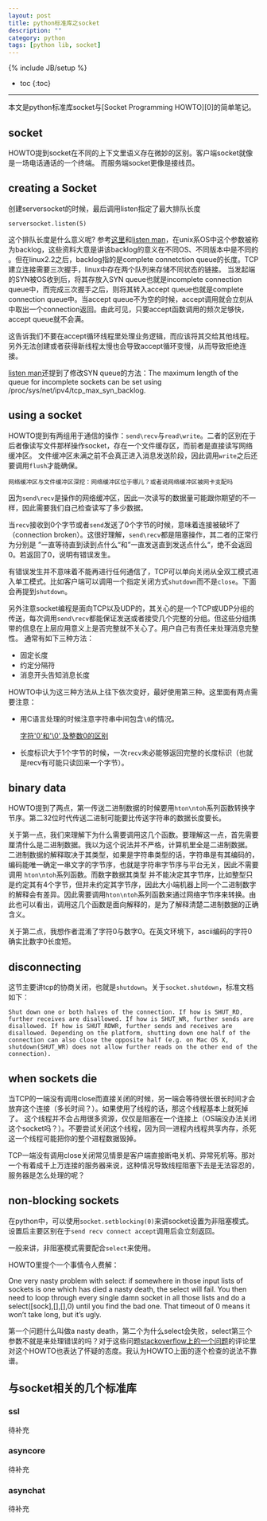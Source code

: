 ```yaml
---
layout: post
title: python标准库之socket
description: ""
category: python
tags: [python lib, socket]
---
```

{% include JB/setup %}

* toc
{:toc}

<hr />
本文是python标准库socket与[Socket Programming HOWTO][0]的简单笔记。

## socket
HOWTO提到socket在不同的上下文里语义存在微妙的区别。客户端socket就像是一场电话通话的一个终端。
而服务端socket更像是接线员。

## creating a Socket

创建serversocket的时候，最后调用listen指定了最大排队长度
```
serversocket.listen(5)
```

这个排队长度是什么意义呢?
参考[这里][1]和[listen man][2]，在unix系OS中这个参数被称为backlog，这些资料大意是讲该backlog的意义在不同OS、不同版本中是不同的
。但在linux2.2之后，backlog指的是complete connetction queue的长度。TCP建立连接需要三次握手，linux中存在两个队列来存储不同状态的链接。
当发起端的SYN被OS收到后，将其存放入SYN queue也就是incomplete connection queue中，而完成三次握手之后，则将其转入accept queue也就是complete connection queue中。当accept queue不为空的时候，accept调用就会立刻从中取出一个connection返回。由此可见，只要accept函数调用的频次足够快，accept queue就不会满。

这告诉我们不要在accept循环线程里处理业务逻辑，而应该将其交给其他线程。另外无法创建或者获得新线程太慢也会导致accept循环变慢，从而导致拒绝连接。

[listen man][2]还提到了修改SYN queue的方法：The maximum length of the queue for incomplete sockets can be set using /proc/sys/net/ipv4/tcp_max_syn_backlog. 

## using a socket
HOWTO提到有两组用于通信的操作：`send\recv`与`read\write`。二者的区别在于后者像读写文件那样操作socket，存在一个文件缓存区，而前者是直接读写网络缓冲区。
文件缓冲区未满之前不会真正进入消息发送阶段，因此调用`write`之后还要调用`flush`才能确保。

	网络缓冲区与文件缓冲区深挖：网络缓冲区位于哪儿？或者说网络缓冲区被网卡支配吗

因为`send\recv`是操作的网络缓冲区，因此一次读写的数据量可能跟你期望的不一样，因此需要我们自己检查读写了多少数据。

当`recv`接收到0个字节或者`send`发送了0个字节的时候，意味着连接被破坏了（connection broken）。这很好理解，`send\recv`都是阻塞操作，其二者的正常行为分别是
”一直等待直到读到点什么“和”一直发送直到发送点什么“，绝不会返回0。若返回了0，说明有错误发生。

有错误发生并不意味着不能再进行任何通信了，TCP可以单向关闭从全双工模式进入单工模式。比如客户端可以调用一个指定关闭方式`shutdown`而不是`close`。下面会再提到`shutdown`。

另外注意socket编程是面向TCP以及UDP的，其关心的是一个TCP或UDP分组的传送，每次调用`send\recv`都能保证发送或者接受几个完整的分组。但这些分组携带的信息在上层应用意义上是否完整就不关心了。用户自己有责任来处理消息完整性。
通常有如下三种方法：

* 固定长度
* 约定分隔符
* 消息开头告知消息长度

HOWTO中认为这三种方法从上往下依次变好，最好使用第三种。这里面有两点需要注意：
* 用C语言处理的时候注意字符串中间包含`\0`的情况。

	[字符'0'和'\0',及整数0的区别](https://www.jianshu.com/p/011e21a20833)

* 长度标识大于1个字节的时候，一次`recv`未必能够返回完整的长度标识（也就是recv有可能只读回来一个字节）。

## binary data
HOWTO提到了两点，第一传送二进制数据的时候要用`hton\ntoh`系列函数转换字节序。第二32位时代传送二进制可能要比传送字符串的数据长度要长。

关于第一点，我们来理解下为什么需要调用这几个函数。要理解这一点，首先需要厘清什么是二进制数据。我以为这个说法并不严格，计算机里全是二进制数据。
二进制数据的解释取决于其类型，如果是字符串类型的话，字符串是有其编码的，编码能唯一确定一串文字的字节序，也就是字符串字节序与平台无关，因此不需要调用
`hton\ntoh`系列函数。而数字数据其类型
并不能决定其字节序，比如整型只是约定其有4个字节，但并未约定其字节序，因此大小端机器上同一个二进制数字的解释会有差异。因此需要调用`hton\ntoh`系列函数来通过网络字节序来转换。由此也可以看出，调用这几个函数是面向解释的，是为了解释清楚二进制数据的正确含义。

关于第二点，我想作者混淆了字符0与数字0。在英文环境下，ascii编码的字符0确实比数字0长度短。

## disconnecting

这节主要讲tcp的协商关闭，也就是`shutdown`。关于`socket.shutdown`，标准文档如下：

	Shut down one or both halves of the connection. If how is SHUT_RD, further receives are disallowed. If how is SHUT_WR, further sends are disallowed. If how is SHUT_RDWR, further sends and receives are disallowed. Depending on the platform, shutting down one half of the connection can also close the opposite half (e.g. on Mac OS X, shutdown(SHUT_WR) does not allow further reads on the other end of the connection).

## when sockets die

当TCP的一端没有调用close而直接关闭的时候，另一端会等待很长很长时间才会放弃这个连接（多长时间？）。如果使用了线程的话，那这个线程基本上就死掉了。
这个线程并不会占用很多资源，仅仅是阻塞在一个连接上（OS端没办法关闭这个socket吗？）。不要尝试关闭这个线程，因为同一进程内线程共享内存，杀死这一个线程可能把你的整个进程数据毁掉。

TCP一端没有调用close关闭常见情景是客户端直接断电关机、异常死机等。那对一个有着成千上万连接的服务器来说，这种情况导致线程阻塞下去是无法容忍的，
服务器是怎么处理的呢？

## non-blocking sockets

在python中，可以使用`socket.setblocking(0)`来讲socket设置为非阻塞模式。设置后主要区别在于`send recv connect accept`调用后会立刻返回。

一般来讲，非阻塞模式需要配合`select`来使用。

HOWTO里提个一个事情令人费解：

One very nasty problem with select: if somewhere in those input lists of sockets is one which has died a nasty death, the select will fail. You then need to loop through every single damn socket in all those lists and do a select([sock],[],[],0) until you find the bad one. That timeout of 0 means it won’t take long, but it’s ugly.

第一个问题什么叫做a nasty death，第二个为什么select会失败，select第三个参数不就是来处理错误的吗？对于这些问题[stackoverflow上的一个问题][3]的评论里对这个HOWTO也表达了怀疑的态度。我认为HOWTO上面的逐个检查的说法不靠谱。

## 与socket相关的几个标准库

### ssl

待补充

### asyncore

待补充

### asynchat

待补充

[0]:https://docs.python.org/2.7/howto/sockets.html
[1]:http://veithen.io/2014/01/01/how-tcp-backlog-works-in-linux.html
[2]:https://linux.die.net/man/2/listen
[3]:https://stackoverflow.com/questions/19795529/python-troubles-controlling-dead-sockets-through-select